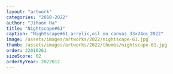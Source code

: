 ```yaml
---
layout: "artwork"
categories: "2018-2022"
author: "Jihoon Ha"
title: "Nightscape#61"
caption: "Nightscape#61_acrylic,oil on canvas_33×24㎝_2022"
image: /assets/images/artworks/2022/nightscape-61.jpg
thumb: /assets/images/artworks/2022/thumbs/nightscape-61.jpg
order: 22010261
sizeScore: 02
orderByYear: 2022012
---
```

